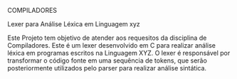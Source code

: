COMPILADORES

Lexer para Análise Léxica em Linguagem xyz

Este Projeto tem objetivo de atender aos requesitos da disciplina de Compiladores.
Este é um lexer desenvolvido em C para realizar análise léxica em programas escritos na Linguagem XYZ. O lexer é responsável por transformar o código fonte em uma sequência de tokens, que serão posteriormente utilizados pelo parser para realizar análise sintática.

